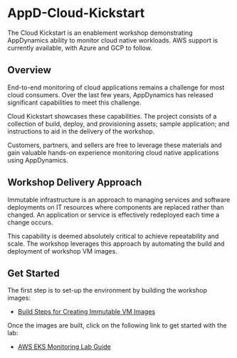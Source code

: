 # AppD-Cloud-Kickstart

The Cloud Kickstart is an enablement workshop demonstrating AppDynamics ability to monitor cloud native workloads. AWS support is currently available, with Azure and GCP to follow.

## Overview

End-to-end monitoring of cloud applications remains a challenge for most cloud consumers. Over the last few years, AppDynamics has released significant capabilities to meet this challenge.

Cloud Kickstart showcases these capabilities. The project consists of a collection of build, deploy, and provisioning assets; sample application; and instructions to aid in the delivery of the workshop.

Customers, partners, and sellers are free to leverage these materials and gain valuable hands-on experience monitoring cloud native applications using AppDynamics.

## Workshop Delivery Approach

Immutable infrastructure is an approach to managing services and software deployments on IT resources where components are replaced rather than changed. An application or service is effectively redeployed each time a change occurs.

This capability is deemed absolutely critical to achieve repeatability and scale. The workshop leverages this approach by automating the build and deployment of workshop VM images.

## Get Started

The first step is to set-up the environment by building the workshop images:

-	[Build Steps for Creating Immutable VM Images](BUILD_STEPS_FOR_CREATING_IMMUTABLE_VM_IMAGES.md)

Once the images are built, click on the following link to get started with the lab:

-	[AWS EKS Monitoring Lab Guide](workshops/aws/eks-monitoring-lab/aws-eks-monitoring.md)
